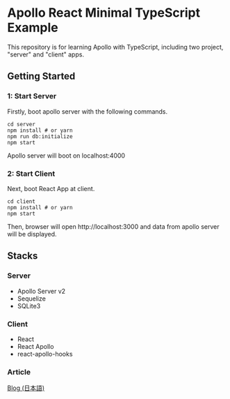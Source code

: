 # Apollo React Minimal TypeScript Example

This repository is for learning Apollo with TypeScript, including two project, "server" and "client" apps.

## Getting Started


### 1: Start Server

Firstly, boot apollo server with the following commands.

```
cd server
npm install # or yarn
npm run db:initialize
npm start
```

Apollo server will boot on localhost:4000

### 2: Start Client

Next, boot React App at client.

```
cd client
npm install # or yarn
npm start
```

Then, browser will open http://localhost:3000 and data from apollo server will be displayed.

## Stacks

### Server

* Apollo Server v2
* Sequelize
* SQLite3


### Client

* React
* React Apollo
* react-apollo-hooks

### Article

<a href="https://programmagick.com/blog?slug=react_apollo" target="_blank">Blog (日本語)</a>

